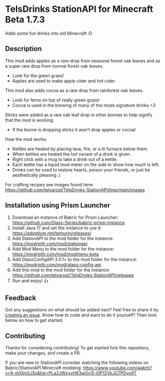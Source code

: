 # TelsDrinks StationAPI for Minecraft Beta 1.7.3

Adds some fun drinks into old Minecraft :D

## Description

This mod adds apples as a rare drop from seasonal forest oak leaves and as a super rare drop from normal forest oak leaves.
* Look for the green grass!
* Apples are used to make apple cider and hot cider.

This mod also adds cocoa as a rare drop from rainforest oak leaves.
* Look for ferns on top of really green grass!
* Cocoa is used in the brewing of many of the mods signature drinks <3

Sticks were added as a rare oak leaf drop in other biomes to help signify that the mod is working.
* If the biome is dropping sticks it won't drop apples or cocoa!

How the mod works:
* Kettles are heated by placing lava, fire, or a lit furnace below them.
* When kettles are heated the hot variant of a drink is given.
* Right click with a mug to take a drink out of a kettle.
* Each kettle has a liquid level meter on the side to show how much is left.
* Drinks can be used to restore hearts, poison your friends, or just be aesthetically pleasing :)

For crafting recipes see images found here:
https://github.com/telvarost/TelsDrinks-StationAPI/tree/main/images

## Installation using Prism Launcher

1. Download an instance of Babric for Prism Launcher: https://github.com/Glass-Series/babric-prism-instance
2. Install Java 17 and set the instance to use it: https://adoptium.net/temurin/releases/
3. Add StationAPI to the mod folder for the instance: https://modrinth.com/mod/stationapi
4. Add Mod Menu to the mod folder for the instance: https://modrinth.com/mod/modmenu-beta
5. Add GlassConfigAPI 3.0.1+ to the mod folder for the instance: https://modrinth.com/mod/glass-config-api
6. Add this mod to the mod folder for the instance: https://github.com/telvarost/TelsDrinks-StationAPI/releases
7. Run and enjoy! 👍

## Feedback

Got any suggestions on what should be added next? Feel free to share it by [creating an issue](https://github.com/telvarost/TelsDrinks-StationAPI/issues/new). Know how to code and want to do it yourself? Then look below on how to get started.

## Contributing

Thanks for considering contributing! To get started fork this repository, make your changes, and create a PR.

If you are new to StationAPI consider watching the following videos on Babric/StationAPI Minecraft modding: https://www.youtube.com/watch?v=9-sVGjnGJ5s&list=PLa2JWzyvH63wGcj5-i0P12VkJG7PDyo9T
